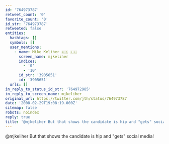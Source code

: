 ```yaml
---
id: '764973787'
retweet_count: '0'
favorite_count: '0'
id_str: '764973787'
retweeted: false
entities:
  hashtags: []
  symbols: []
  user_mentions:
    - name: Mike Keliher 🇺🇸 🇱🇺
      screen_name: mjkeliher
      indices:
        - '0'
        - '10'
      id_str: '3905651'
      id: '3905651'
  urls: []
in_reply_to_status_id_str: '764972985'
in_reply_to_screen_name: mjkeliher
original_url: https://twitter.com/jth/status/764973787
date: '2008-02-29T19:08:19.000Z'
sitemap: false
robots: noindex
reply: true
title: '@mjkeliher But that shows the candidate is hip and "gets" social media!'
---
```


@mjkeliher But that shows the candidate is hip and "gets" social media!